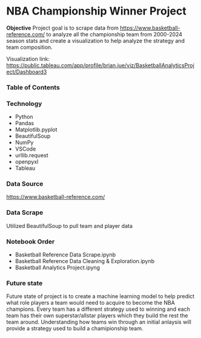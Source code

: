 # NBA Championship Winner Project

**Objective**
Project goal is to scrape data from https://www.basketball-reference.com/ to analyze all the championship team from 2000-2024 season stats and create a visualization to help analyze the strategy and team composition.

Visualization link: https://public.tableau.com/app/profile/brian.jue/viz/BasketballAnalyticsProject/Dashboard3

### Table of Contents

### Technology
- Python
- Pandas
- Matplotlib.pyplot
- BeautifulSoup
- NumPy
- VSCode
- urllib.request
- openpyxl
- Tableau

### Data Source
https://www.basketball-reference.com/

### Data Scrape
Utilized BeautifulSoup to pull team and player data

### Notebook Order
- Basketball Reference Data Scrape.ipynb
- Basketball Reference Data Cleaning & Exploration.ipynb
- Basketball Analytics Project.ipyng

### Future state
Future state of project is to create a machine learning model to help predict what role players a team would need to acquire to become the NBA champions. Every team has a different strategy used to winning and each team has their own superstar/allstar players which they build the rest the team around. Understanding how teams win through an initial anlaysis will provide a strategy used to build a chamipionship team. 





